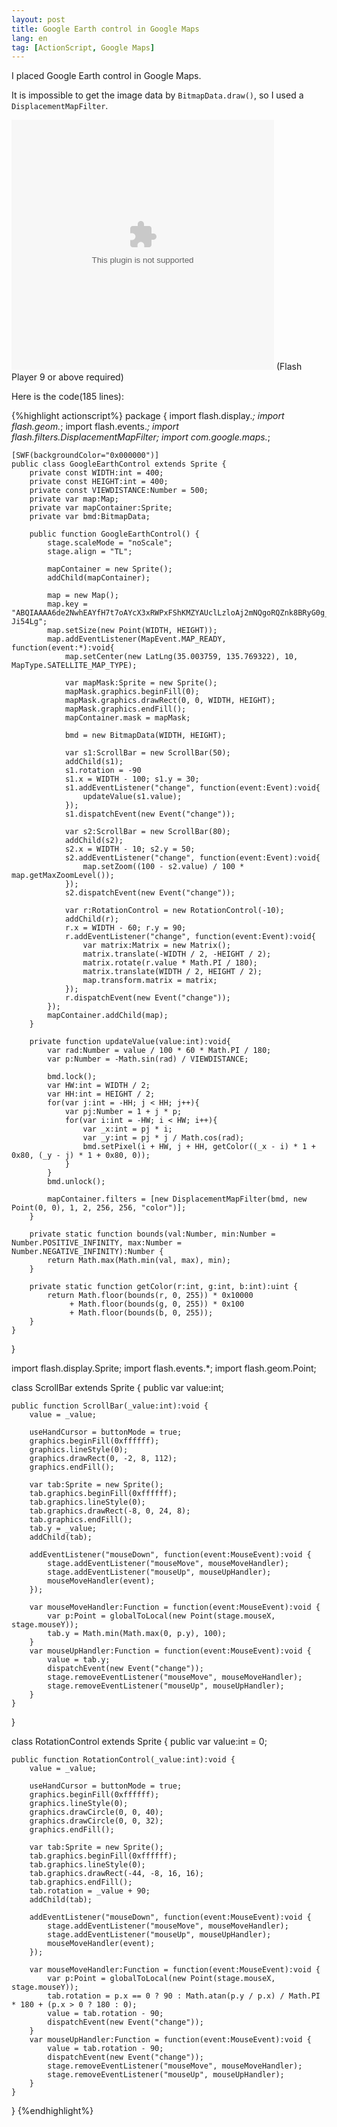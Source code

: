 ```yaml
---
layout: post
title: Google Earth control in Google Maps
lang: en
tag: [ActionScript, Google Maps]
---
```

I placed Google Earth control in Google Maps.

It is impossible to get the image data by `BitmapData.draw()`, so I used a `DisplacementMapFilter`.

<object classid="clsid:d27cdb6e-ae6d-11cf-96b8-444553540000" width="420"
	height="400" codebase="http://active.macromedia.com/flash7/cabs/swflash.cab#version=9,0,0,0">
	<param name="src" value="http://tech.nitoyon.com/misc/swf/GoogleEarthControl.swf"/>
	<param name="play" value="true"/>
	<param name="loop" value="true"/>
	<param name="bgcolor" value="#000000"/>
	<param name="quality" value="high"/>
	<embed src="http://tech.nitoyon.com/misc/swf/GoogleEarthControl.swf" width="420" height="400" bgcolor="#000000" play="true" loop="true"
	quality="high" pluginspage="http://www.macromedia.com/shockwave/download/index.cgi?P1_Prod_Version=ShockwaveFlash">
	</embed>
</object>
<noscript>(Flash Player 9 or above required)</noscript>

Here is the code(185 lines):

{%highlight actionscript%}
package {
    import flash.display.*;
    import flash.geom.*;
    import flash.events.*;
    import flash.filters.DisplacementMapFilter;
    import com.google.maps.*;

    [SWF(backgroundColor="0x000000")]
    public class GoogleEarthControl extends Sprite {
        private const WIDTH:int = 400;
        private const HEIGHT:int = 400;
        private const VIEWDISTANCE:Number = 500;
        private var map:Map;
        private var mapContainer:Sprite;
        private var bmd:BitmapData;

        public function GoogleEarthControl() {
            stage.scaleMode = "noScale";
            stage.align = "TL";

            mapContainer = new Sprite();
            addChild(mapContainer);

            map = new Map();
            map.key = "ABQIAAAA6de2NwhEAYfH7t7oAYcX3xRWPxFShKMZYAUclLzloAj2mNQgoRQZnk8BRyG0g_m2di3bWaT-Ji54Lg";
            map.setSize(new Point(WIDTH, HEIGHT));
            map.addEventListener(MapEvent.MAP_READY, function(event:*):void{
                map.setCenter(new LatLng(35.003759, 135.769322), 10, MapType.SATELLITE_MAP_TYPE);

                var mapMask:Sprite = new Sprite();
                mapMask.graphics.beginFill(0);
                mapMask.graphics.drawRect(0, 0, WIDTH, HEIGHT);
                mapMask.graphics.endFill();
                mapContainer.mask = mapMask;

                bmd = new BitmapData(WIDTH, HEIGHT);

                var s1:ScrollBar = new ScrollBar(50);
                addChild(s1);
                s1.rotation = -90
                s1.x = WIDTH - 100; s1.y = 30;
                s1.addEventListener("change", function(event:Event):void{
                    updateValue(s1.value);
                });
                s1.dispatchEvent(new Event("change"));

                var s2:ScrollBar = new ScrollBar(80);
                addChild(s2);
                s2.x = WIDTH - 10; s2.y = 50;
                s2.addEventListener("change", function(event:Event):void{
                    map.setZoom((100 - s2.value) / 100 * map.getMaxZoomLevel());
                });
                s2.dispatchEvent(new Event("change"));

                var r:RotationControl = new RotationControl(-10);
                addChild(r);
                r.x = WIDTH - 60; r.y = 90;
                r.addEventListener("change", function(event:Event):void{
                    var matrix:Matrix = new Matrix();
                    matrix.translate(-WIDTH / 2, -HEIGHT / 2);
                    matrix.rotate(r.value * Math.PI / 180);
                    matrix.translate(WIDTH / 2, HEIGHT / 2);
                    map.transform.matrix = matrix;
                });
                r.dispatchEvent(new Event("change"));
            });
            mapContainer.addChild(map);
        }

        private function updateValue(value:int):void{
            var rad:Number = value / 100 * 60 * Math.PI / 180;
            var p:Number = -Math.sin(rad) / VIEWDISTANCE;

            bmd.lock();
            var HW:int = WIDTH / 2;
            var HH:int = HEIGHT / 2;
            for(var j:int = -HH; j < HH; j++){
                var pj:Number = 1 + j * p;
                for(var i:int = -HW; i < HW; i++){
                    var _x:int = pj * i;
                    var _y:int = pj * j / Math.cos(rad);
                    bmd.setPixel(i + HW, j + HH, getColor((_x - i) * 1 + 0x80, (_y - j) * 1 + 0x80, 0));
                }
            }
            bmd.unlock();

            mapContainer.filters = [new DisplacementMapFilter(bmd, new Point(0, 0), 1, 2, 256, 256, "color")];
        }

        private static function bounds(val:Number, min:Number = Number.POSITIVE_INFINITY, max:Number = Number.NEGATIVE_INFINITY):Number {
            return Math.max(Math.min(val, max), min);
        }

        private static function getColor(r:int, g:int, b:int):uint {
            return Math.floor(bounds(r, 0, 255)) * 0x10000
                 + Math.floor(bounds(g, 0, 255)) * 0x100
                 + Math.floor(bounds(b, 0, 255));
        }
    }
}

import flash.display.Sprite;
import flash.events.*;
import flash.geom.Point;

class ScrollBar extends Sprite {
    public var value:int;

    public function ScrollBar(_value:int):void {
        value = _value;

        useHandCursor = buttonMode = true;
        graphics.beginFill(0xffffff);
        graphics.lineStyle(0);
        graphics.drawRect(0, -2, 8, 112);
        graphics.endFill();

        var tab:Sprite = new Sprite();
        tab.graphics.beginFill(0xffffff);
        tab.graphics.lineStyle(0);
        tab.graphics.drawRect(-8, 0, 24, 8);
        tab.graphics.endFill();
        tab.y = _value;
        addChild(tab);

        addEventListener("mouseDown", function(event:MouseEvent):void {
            stage.addEventListener("mouseMove", mouseMoveHandler);
            stage.addEventListener("mouseUp", mouseUpHandler);
            mouseMoveHandler(event);
        });

        var mouseMoveHandler:Function = function(event:MouseEvent):void {
            var p:Point = globalToLocal(new Point(stage.mouseX, stage.mouseY));
            tab.y = Math.min(Math.max(0, p.y), 100);
        }
        var mouseUpHandler:Function = function(event:MouseEvent):void {
            value = tab.y;
            dispatchEvent(new Event("change"));
            stage.removeEventListener("mouseMove", mouseMoveHandler);
            stage.removeEventListener("mouseUp", mouseUpHandler);
        }
    }
}

class RotationControl extends Sprite {
    public var value:int = 0;

    public function RotationControl(_value:int):void {
        value = _value;

        useHandCursor = buttonMode = true;
        graphics.beginFill(0xffffff);
        graphics.lineStyle(0);
        graphics.drawCircle(0, 0, 40);
        graphics.drawCircle(0, 0, 32);
        graphics.endFill();

        var tab:Sprite = new Sprite();
        tab.graphics.beginFill(0xffffff);
        tab.graphics.lineStyle(0);
        tab.graphics.drawRect(-44, -8, 16, 16);
        tab.graphics.endFill();
        tab.rotation = _value + 90;
        addChild(tab);

        addEventListener("mouseDown", function(event:MouseEvent):void {
            stage.addEventListener("mouseMove", mouseMoveHandler);
            stage.addEventListener("mouseUp", mouseUpHandler);
            mouseMoveHandler(event);
        });

        var mouseMoveHandler:Function = function(event:MouseEvent):void {
            var p:Point = globalToLocal(new Point(stage.mouseX, stage.mouseY));
            tab.rotation = p.x == 0 ? 90 : Math.atan(p.y / p.x) / Math.PI * 180 + (p.x > 0 ? 180 : 0);
            value = tab.rotation - 90;
            dispatchEvent(new Event("change"));
        }
        var mouseUpHandler:Function = function(event:MouseEvent):void {
            value = tab.rotation - 90;
            dispatchEvent(new Event("change"));
            stage.removeEventListener("mouseMove", mouseMoveHandler);
            stage.removeEventListener("mouseUp", mouseUpHandler);
        }
    }
}
{%endhighlight%}

